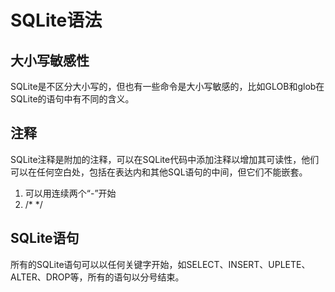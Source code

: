 # SQLite语法

## 大小写敏感性
SQLite是不区分大小写的，但也有一些命令是大小写敏感的，比如GLOB和glob在SQLite的语句中有不同的含义。

## 注释
SQLite注释是附加的注释，可以在SQLite代码中添加注释以增加其可读性，他们可以在任何空白处，包括在表达内和其他SQL语句的中间，但它们不能嵌套。
1. 可以用连续两个“-”开始
2. /* */

## SQLite语句
所有的SQLite语句可以以任何关键字开始，如SELECT、INSERT、UPLETE、ALTER、DROP等，所有的语句以分号结束。

